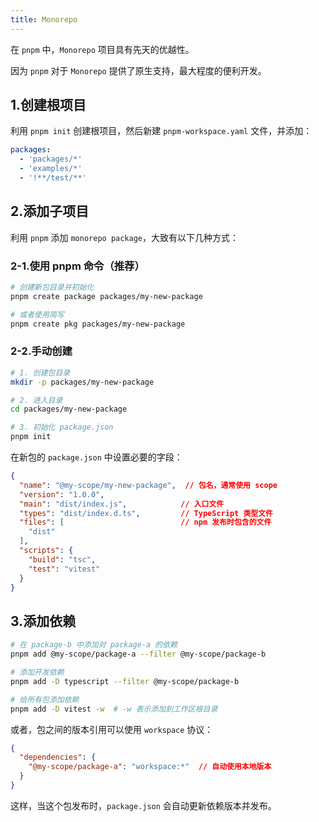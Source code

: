 ```yaml
---
title: Monorepo
---
```


在 `pnpm` 中，`Monorepo` 项目具有先天的优越性。

因为 `pnpm` 对于 `Monorepo` 提供了原生支持，最大程度的便利开发。

## 1.创建根项目

利用 `pnpm init` 创建根项目，然后新建 `pnpm-workspace.yaml` 文件，并添加：

```yaml
packages:
  - 'packages/*'
  - 'examples/*'
  - '!**/test/**'
```

## 2.添加子项目

利用 `pnpm` 添加 `monorepo package`，大致有以下几种方式：

### 2-1.使用 pnpm 命令（推荐）

```bash
# 创建新包目录并初始化
pnpm create package packages/my-new-package

# 或者使用简写
pnpm create pkg packages/my-new-package
```

### 2-2.手动创建

```bash
# 1. 创建包目录
mkdir -p packages/my-new-package

# 2. 进入目录
cd packages/my-new-package

# 3. 初始化 package.json
pnpm init
```

在新包的 `package.json` 中设置必要的字段：

```json:packages/my-new-package/package.json
{
  "name": "@my-scope/my-new-package",  // 包名，通常使用 scope
  "version": "1.0.0",
  "main": "dist/index.js",            // 入口文件
  "types": "dist/index.d.ts",         // TypeScript 类型文件
  "files": [                          // npm 发布时包含的文件
    "dist"
  ],
  "scripts": {
    "build": "tsc",
    "test": "vitest"
  }
}
```

## 3.添加依赖

```bash
# 在 package-b 中添加对 package-a 的依赖
pnpm add @my-scope/package-a --filter @my-scope/package-b

# 添加开发依赖
pnpm add -D typescript --filter @my-scope/package-b

# 给所有包添加依赖
pnpm add -D vitest -w  # -w 表示添加到工作区根目录
```

或者，包之间的版本引用可以使用 `workspace` 协议：

```json:packages/package-b/package.json
{
  "dependencies": {
    "@my-scope/package-a": "workspace:*"  // 自动使用本地版本
  }
}
```

这样，当这个包发布时，`package.json` 会自动更新依赖版本并发布。
